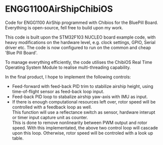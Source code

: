 # ENGG1100AirShipChibiOS
Code for ENGG1100 AirShip programmed with Chibios for the BluePill Board. Everything is open-source, fell free to build
upon my work.  

This code is built upon the STM32F103 NUCLEO board example code, with heavy modifications on the hardware level, e.g. clock
settings, GPIO, Serial driver etc. The code is now configured to run on the common and cheap 'Blue Pill Board'.  

To manage everything efficiently, the code utilises the ChibiOS Real Time Operating System Module to realise multi-threading capability.  

In the final product, I hope to implement the following controls:  
- Feed-forward with feed-back PID trim to stabilize airship height, using time-of-flight sensor as feed-back loop input.  
- Feed-back PID loop to stabalize airship yaw-axis with IMU as input.  
- If there is enough computational resources left over, rotor speed will be controlled with a feedback loop as well.  
  This function will use a reflectance switch as sensor, hardware interupt or timer input capture unit as counter.  
  This is done to remove nonlinearity between PWM output and rotor speed. With this implementated, the above two control
  loop will cascade upon this loop. Otherwise, rotor speed will be controled with a look up table.
